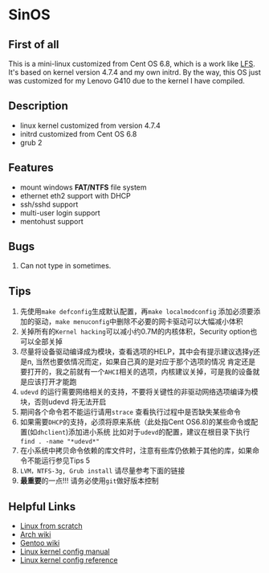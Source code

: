 # SinOS


## First of all
This is a mini-linux customized from Cent OS 6.8, which is a work like [LFS](http://www.linuxfromscratch.org/lfs/). It's based on kernel version 4.7.4 and my own initrd. By the way, this OS just was customized for my Lenovo G410 due to the kernel I have compiled.

## Description
- linux kernel customized from version 4.7.4
- initrd customized from Cent OS 6.8
- grub 2

## Features
- mount windows **FAT/NTFS** file system
- ethernet eth2 support with DHCP
- ssh/sshd support
- multi-user login support
- mentohust support

## Bugs
1. Can not type in sometimes.

## Tips
1. 先使用`make defconfig`生成默认配置，再`make localmodconfig` 添加必须要添加的驱动，`make menuconfig`中删除不必要的网卡驱动可以大幅减小体积
2. 关掉所有的`Kernel hacking`可以减小约0.7M的内核体积，Security option也可以全部关掉
3. 尽量将设备驱动编译成为模块，查看选项的HELP，其中会有提示建议选择y还是n, 当然也要依情况而定，如果自己真的是对应于那个选项的情况
   肯定还是要打开的，我之前就有一个`AHCI`相关的选项，内核建议关掉，可是我的设备就是应该打开才能跑
4. `udevd` 的运行需要网络相关的支持，不要将关键性的非驱动网络选项编译为模块，否则udevd 将无法开启
5. 期间各个命令若不能运行请用`strace` 查看执行过程中是否缺失某些命令
6. 如果需要`DHCP`的支持，必须将原来系统（此处指Cent OS6.8)的某些命令或配置(如`dhclient`)添加进小系统
   比如对于`udevd`的配置，建议在根目录下执行 `find . -name "*udevd*"`
7. 在小系统中拷贝命令依赖的库文件时，注意有些库仍依赖于其他的库，如果命令不能运行参见Tips 5
8. `LVM，NTFS-3g, Grub install` 请尽量参考下面的链接
9. **最重要**的一点!!! 请务必使用`git`做好版本控制

## Helpful Links
- [Linux from scratch](http://www.linuxfromscratch.org/blfs/view/svn/longindex.html#kernel-config-index)
- [Arch wiki](https://wiki.archlinux.org/)
- [Gentoo wiki](https://wiki.gentoo.org/wiki/LVM#Kernel)
- [Linux kernel config manual](http://forum.ubuntu.org.cn/viewtopic.php?f=56&t=149260)
- [Linux kernel config reference](http://www.linuxtopia.org/online_books/linux_kernel/kernel_configuration/ch09s05.html)

